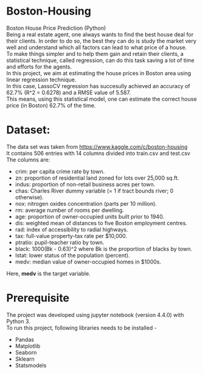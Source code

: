 # Boston-Housing
Boston House Price Prediction (Python) <br />
Being a real estate agent, one always wants to find the best house deal for their clients. In order to do so, the best they can do is study the market very well and understand which all factors can lead to what price of a house. <br />
To make things simpler and to help them gain and retain their clients, a statistical technique, called regression, can do this task saving a lot of time and efforts for the agents. <br />
In this project, we aim at estimating the house prices in Boston area using linear regression technique. <br />
In this case, LassoCV regression has succesully achieved an accuracy of 62.7% (R^2 = 0.6278) and a RMSE value of 5.587. <br /> This means, using this statistical model, one can estimate the correct house price (in Boston) 62.7% of the time. <br />

# Dataset:
The data set was taken from https://www.kaggle.com/c/boston-housing  <br />
It contains 506 entries with 14 columns divided into train.csv and test.csv <br />
The columns are: <br />
* crim: per capita crime rate by town.
* zn: proportion of residential land zoned for lots over 25,000 sq.ft.
* indus: proportion of non-retail business acres per town.
* chas: Charles River dummy variable (= 1 if tract bounds river; 0 otherwise).
* nox: nitrogen oxides concentration (parts per 10 million).
* rm: average number of rooms per dwelling.
* age: proportion of owner-occupied units built prior to 1940.
* dis: weighted mean of distances to five Boston employment centres.
* rad: index of accessibility to radial highways.
* tax: full-value property-tax rate per $10,000.
* ptratio: pupil-teacher ratio by town.
* black: 1000(Bk - 0.63)^2 where Bk is the proportion of blacks by town.
* lstat: lower status of the population (percent).
* medv: median value of owner-occupied homes in $1000s. <br />

Here, __medv__ is the target variable.

# Prerequisite
The project was developed using jupyter notebook (version 4.4.0) with Python 3. <br />
To run this project, following libraries needs to be installed - 
* Pandas
* Matplotlib
* Seaborn
* Sklearn
* Statsmodels

